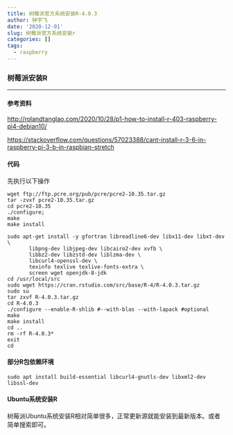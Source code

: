 ```yaml
---
title: 树莓派官方系统安装R-4.0.3
author: 钟宇飞
date: '2020-12-01'
slug: 树莓派官方系统安装r
categories: []
tags:
  - raspberry
---
```




### 树莓派安装R

------

#### 参考资料

<http://rolandtanglao.com/2020/10/28/p1-how-to-install-r-403-raspberry-pi4-debian10/>

<https://stackoverflow.com/questions/57023388/cant-install-r-3-6-in-raspberry-pi-3-b-in-raspbian-stretch>

#### 代码

先执行以下操作

```
wget ftp://ftp.pcre.org/pub/pcre/pcre2-10.35.tar.gz
tar -zvxf pcre2-10.35.tar.gz
cd pcre2-10.35
./configure;
make
make install
```

```
sudo apt-get install -y gfortran libreadline6-dev libx11-dev libxt-dev \
       libpng-dev libjpeg-dev libcairo2-dev xvfb \
       libbz2-dev libzstd-dev liblzma-dev \
       libcurl4-openssl-dev \
       texinfo texlive texlive-fonts-extra \
       screen wget openjdk-8-jdk
cd /usr/local/src
sudo wget https://cran.rstudio.com/src/base/R-4/R-4.0.3.tar.gz
sudo su
tar zxvf R-4.0.3.tar.gz
cd R-4.0.3
./configure --enable-R-shlib #--with-blas --with-lapack #optional
make
make install
cd ..
rm -rf R-4.0.3*
exit
cd
```

#### 部分R包依赖环境

```
sudo apt install build-essential libcurl4-gnutls-dev libxml2-dev libssl-dev
```



#### Ubuntu系统安装R

树莓派Ubuntu系统安装R相对简单很多，正常更新源就能安装到最新版本。或者简单搜索即可。